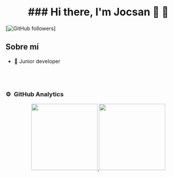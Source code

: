 

<div align="center">
<h1 align="center">### Hi there, I'm Jocsan 👋 👋</h1>
</div>



[![GitHub followers](https://img.shields.io/github/followers/arisguimera?style=social)]

## Sobre mi

- 📲 Junior developer
<br>
                                                                     
</div>

<br>

### ⚙️ &nbsp;GitHub Analytics

<p align="center">
<a href="https://github.com/ArisGuimera">
  <img height="180em" src="https://github-readme-stats-eight-theta.vercel.app/api?username=ArisGuimera&show_icons=true&theme=algolia&include_all_commits=true&count_private=true"/>
  <img height="180em" src="https://github-readme-stats-eight-theta.vercel.app/api/top-langs/?username=ArisGuimera&layout=compact&langs_count=8&theme=algolia"/>
</a>
</p>
